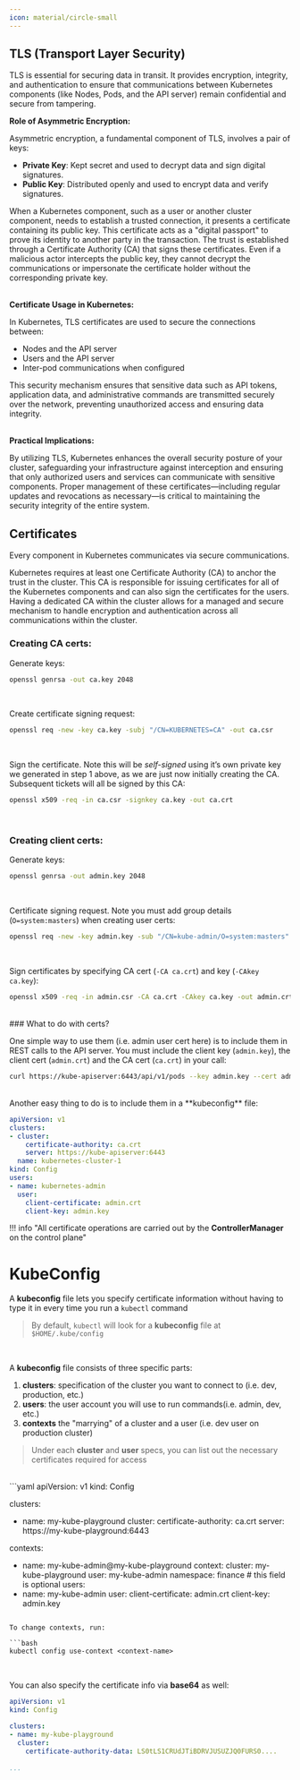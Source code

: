 ```yaml
---
icon: material/circle-small
---
```



## TLS (Transport Layer Security)
TLS is essential for securing data in transit. It provides encryption, integrity, and authentication to ensure that communications between Kubernetes components (like Nodes, Pods, and the API server) remain confidential and secure from tampering.

**Role of Asymmetric Encryption:**

Asymmetric encryption, a fundamental component of TLS, involves a pair of keys:

- **Private Key**: Kept secret and used to decrypt data and sign digital signatures.
- **Public Key**: Distributed openly and used to encrypt data and verify signatures.

When a Kubernetes component, such as a user or another cluster component, needs to establish a trusted connection, it presents a certificate containing its public key. This certificate acts as a "digital passport" to prove its identity to another party in the transaction. The trust is established through a Certificate Authority (CA) that signs these certificates. Even if a malicious actor intercepts the public key, they cannot decrypt the communications or impersonate the certificate holder without the corresponding private key.
<br><br>

**Certificate Usage in Kubernetes:**

In Kubernetes, TLS certificates are used to secure the connections between:

- Nodes and the API server
- Users and the API server
- Inter-pod communications when configured

This security mechanism ensures that sensitive data such as API tokens, application data, and administrative commands are transmitted securely over the network, preventing unauthorized access and ensuring data integrity.
<br><br>

**Practical Implications:**

By utilizing TLS, Kubernetes enhances the overall security posture of your cluster, safeguarding your infrastructure against interception and ensuring that only authorized users and services can communicate with sensitive components. Proper management of these certificates—including regular updates and revocations as necessary—is critical to maintaining the security integrity of the entire system.



## Certificates
Every component in Kubernetes communicates via secure communications. 

Kubernetes requires at least one Certificate Authority (CA) to anchor the trust in the cluster. This CA is responsible for issuing certificates for all of the Kubernetes components and can also sign the certificates for the users. Having a dedicated CA within the cluster allows for a managed and secure mechanism to handle encryption and authentication across all communications within the cluster.


### Creating CA certs:

Generate keys:
    
```bash
openssl genrsa -out ca.key 2048
```
    
<br>

Create certificate signing request:
```bash
openssl req -new -key ca.key -subj "/CN=KUBERNETES=CA" -out ca.csr
```
<br>

Sign the certificate. Note this will be *self-signed* using it’s own private key we generated in step 1 above, as we are just now initially creating the CA. Subsequent tickets will all be signed by this CA:    
```bash
openssl x509 -req -in ca.csr -signkey ca.key -out ca.crt
```
<br>

### Creating client certs:

Generate keys:    
```bash
openssl genrsa -out admin.key 2048
```

<br>

Certificate signing request. Note you must add group details (`O=system:masters`) when creating user certs:   
```bash
openssl req -new -key admin.key -sub "/CN=kube-admin/O=system:masters" -out admin.csr
```
<br>

Sign certificates by specifying CA cert (`-CA ca.crt`) and key (`-CAkey ca.key`):    
```bash
openssl x509 -req -in admin.csr -CA ca.crt -CAkey ca.key -out admin.crt
```
    
<br>
### What to do with certs?

One simple way to use them (i.e. admin user cert here) is to include them in REST calls to the API server. You must include the client key (`admin.key`), the client cert (`admin.crt`) and the CA cert (`ca.crt`) in your call:

```bash
curl https://kube-apiserver:6443/api/v1/pods --key admin.key --cert admin.crt --cacert ca.crt
```
<br>
Another easy thing to do is to include them in a **kubeconfig** file:

```yaml
apiVersion: v1
clusters:
- cluster:
    certificate-authority: ca.crt
    server: https://kube-apiserver:6443
  name: kubernetes-cluster-1
kind: Config
users:
- name: kubernetes-admin
  user:
    client-certificate: admin.crt
    client-key: admin.key
```

!!! info "All certificate operations are carried out by the **ControllerManager** on the control plane"
<br>
# KubeConfig

A **kubeconfig** file lets you specify certificate information without having to type it in every time you run a `kubectl` command
> By default, `kubectl` will look for a **kubeconfig** file at `$HOME/.kube/config`

<br>

A **kubeconfig** file consists of three specific parts:

1. **clusters**: specification of the cluster you want to connect to (i.e. dev, production, etc.)
2. **users**: the user account you will use to run commands(i.e. admin, dev, etc.)
3. **contexts** the "marrying" of a cluster and a user (i.e. dev user on production cluster)
> Under each **cluster** and **user** specs, you can list out the necessary certificates required for access

<br>
```yaml
apiVersion: v1
kind: Config

clusters:
- name: my-kube-playground
  cluster:
    certificate-authority: ca.crt
    server: https://my-kube-playground:6443
    
contexts:
- name: my-kube-admin@my-kube-playground
  context:
    cluster: my-kube-playground
    user: my-kube-admin
    namespace: finance # this field is optional
users:
- name: my-kube-admin
  user:
    client-certificate: admin.crt
    client-key: admin.key
```

To change contexts, run:
    
```bash
kubectl config use-context <context-name>
```
<br>
    

You can also specify the certificate info via **base64** as well:
``` yaml
apiVersion: v1
kind: Config

clusters:
- name: my-kube-playground
  cluster:
    certificate-authority-data: LS0tLS1CRUdJTiBDRVJUSUZJQ0FURS0....
    
...
```